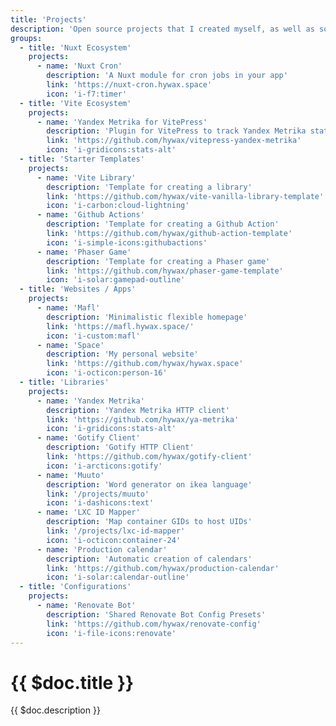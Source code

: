 ```yaml
---
title: 'Projects'
description: 'Open source projects that I created myself, as well as some that I contributed to.'
groups:
  - title: 'Nuxt Ecosystem'
    projects:
      - name: 'Nuxt Cron'
        description: 'A Nuxt module for cron jobs in your app'
        link: 'https://nuxt-cron.hywax.space'
        icon: 'i-f7:timer'
  - title: 'Vite Ecosystem'
    projects:
      - name: 'Yandex Metrika for VitePress'
        description: 'Plugin for VitePress to track Yandex Metrika statistics'
        link: 'https://github.com/hywax/vitepress-yandex-metrika'
        icon: 'i-gridicons:stats-alt'
  - title: 'Starter Templates'
    projects:
      - name: 'Vite Library'
        description: 'Template for creating a library'
        link: 'https://github.com/hywax/vite-vanilla-library-template'
        icon: 'i-carbon:cloud-lightning'
      - name: 'Github Actions'
        description: 'Template for creating a Github Action'
        link: 'https://github.com/hywax/github-action-template'
        icon: 'i-simple-icons:githubactions'
      - name: 'Phaser Game'
        description: 'Template for creating a Phaser game'
        link: 'https://github.com/hywax/phaser-game-template'
        icon: 'i-solar:gamepad-outline'
  - title: 'Websites / Apps'
    projects:
      - name: 'Mafl'
        description: 'Minimalistic flexible homepage'
        link: 'https://mafl.hywax.space/'
        icon: 'i-custom:mafl'
      - name: 'Space'
        description: 'My personal website'
        link: 'https://github.com/hywax/hywax.space'
        icon: 'i-octicon:person-16'
  - title: 'Libraries'
    projects:
      - name: 'Yandex Metrika'
        description: 'Yandex Metrika HTTP client'
        link: 'https://github.com/hywax/ya-metrika'
        icon: 'i-gridicons:stats-alt'
      - name: 'Gotify Client'
        description: 'Gotify HTTP Client'
        link: 'https://github.com/hywax/gotify-client'
        icon: 'i-arcticons:gotify'
      - name: 'Muuto'
        description: 'Word generator on ikea language'
        link: '/projects/muuto'
        icon: 'i-dashicons:text'
      - name: 'LXC ID Mapper'
        description: 'Map container GIDs to host UIDs'
        link: '/projects/lxc-id-mapper'
        icon: 'i-octicon:container-24'
      - name: 'Production calendar'
        description: 'Automatic creation of calendars'
        link: 'https://github.com/hywax/production-calendar'
        icon: 'i-solar:calendar-outline'
  - title: 'Configurations'
    projects:
      - name: 'Renovate Bot'
        description: 'Shared Renovate Bot Config Presets'
        link: 'https://github.com/hywax/renovate-config'
        icon: 'i-file-icons:renovate'
---
```


# {{ $doc.title }}

{{ $doc.description }}
